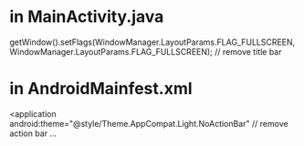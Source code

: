 # in MainActivity.java 
getWindow().setFlags(WindowManager.LayoutParams.FLAG_FULLSCREEN,
                    WindowManager.LayoutParams.FLAG_FULLSCREEN);    // remove title bar
# in AndroidMainfest.xml

<application
    android:theme="@style/Theme.AppCompat.Light.NoActionBar"        // remove action bar
    ...                                                             

